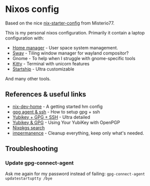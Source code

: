 # Nixos config


Based on the nice [nix-starter-config](https://github.com/Misterio77/nix-starter-configs) from Misterio77.

This is my personal nixos configuration. Primarily it contain a laptop configuration with:

- [Home manager](https://github.com/nix-community/home-manager) - User space system management.
- [Sway](https://swaywm.org/) - Tiling window manager for wayland compositor?
- Gnome - To help when I struggle with gnome-specific tools
- [Kitty](https://sw.kovidgoyal.net/kitty/) - Terminal with unicorn features
- [Startship](https://starship.rs/) - Ultra customizable

And many other tools.

## References & useful links

- [nix-dev-home](https://github.com/juspay/nix-dev-home) - A getting started hm config 
- [gpg agent & ssh](https://gist.github.com/mcattarinussi/834fc4b641ff4572018d0c665e5a94d3) - How to setup gpg + ssh
- [Yubikey + GPG + SSH](https://github.com/drduh/YubiKey-Guide?tab=readme-ov-file#passphrase) - Ultra detailed
- [Yubikey & GPG](https://support.yubico.com/hc/en-us/articles/360013790259-Using-Your-YubiKey-with-OpenPGP) - Using Your YubiKey with OpenPGP
- [Nixpkgs search](https://search.nixos.org/packages)
- [impermanence](https://github.com/nix-community/impermanence) - Cleanup everything, keep only what's needed.


## Troubleshooting

### Update gpg-connect-agent

Ask me again for my password instead of failing:
`gpg-connect-agent updatestartuptty /bye`